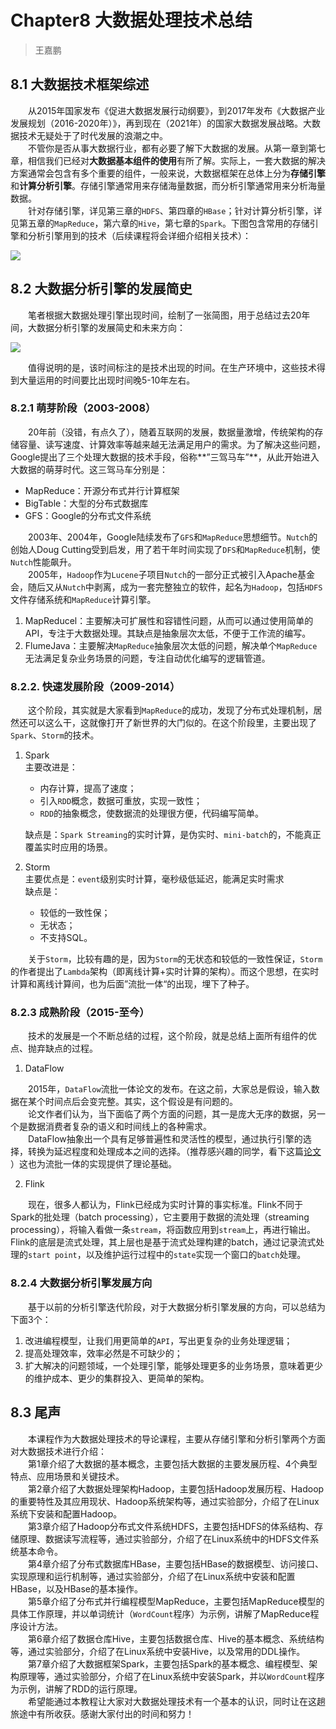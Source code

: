 # Chapter8 大数据处理技术总结

> 王嘉鹏

## 8.1 大数据技术框架综述

&emsp;&emsp;从2015年国家发布《促进大数据发展行动纲要》，到2017年发布《大数据产业发展规划（2016-2020年）》，再到现在（2021年）的国家大数据发展战略。大数据技术无疑处于了时代发展的浪潮之中。  
&emsp;&emsp;不管你是否从事大数据行业，都有必要了解下大数据的发展。从第一章到第七章，相信我们已经对**大数据基本组件的使用**有所了解。实际上，一套大数据的解决方案通常会包含有多个重要的组件，一般来说，大数据框架在总体上分为**存储引擎**和**计算分析引擎**。存储引擎通常用来存储海量数据，而分析引擎通常用来分析海量数据。  
&emsp;&emsp;针对存储引擎，详见第三章的`HDFS`、第四章的`HBase`；针对计算分析引擎，详见第五章的`MapReduce`，第六章的`Hive`，第七章的`Spark`。下图包含常用的存储引擎和分析引擎用到的技术（后续课程将会详细介绍相关技术）：

![](https://gitee.com/shenhao-stu/Big-Data/raw/master/doc_imgs/ch8.1.png)

## 8.2 大数据分析引擎的发展简史

&emsp;&emsp;笔者根据大数据处理引擎出现时间，绘制了一张简图，用于总结过去20年间，大数据分析引擎的发展简史和未来方向：

![](https://gitee.com/shenhao-stu/Big-Data/raw/master/doc_imgs/ch8.2.png)

&emsp;&emsp;值得说明的是，该时间标注的是技术出现的时间。在生产环境中，这些技术得到大量运用的时间要比出现时间晚5-10年左右。

### 8.2.1 萌芽阶段（2003-2008）

&emsp;&emsp;20年前（没错，有点久了），随着互联网的发展，数据量激增，传统架构的存储容量、读写速度、计算效率等越来越无法满足用户的需求。为了解决这些问题，Google提出了三个处理大数据的技术手段，俗称**”三驾马车”**，从此开始进入大数据的萌芽时代。这三驾马车分别是：  
- MapReduce：开源分布式并行计算框架
- BigTable：大型的分布式数据库
- GFS：Google的分布式文件系统

&emsp;&emsp;2003年、2004年，Google陆续发布了`GFS`和`MapReduce`思想细节。`Nutch`的创始人Doug Cutting受到启发，用了若干年时间实现了`DFS`和`MapReduce`机制，使`Nutch`性能飙升。  
&emsp;&emsp;2005年，`Hadoop`作为`Lucene`子项目`Nutch`的一部分正式被引入Apache基金会，随后又从`Nutch`中剥离，成为一套完整独立的软件，起名为`Hadoop`，包括`HDFS`文件存储系统和`MapReduce`计算引擎。

1. MapReducel：主要解决可扩展性和容错性问题，从而可以通过使用简单的API，专注于大数据处理。其缺点是抽象层次太低，不便于工作流的编写。  
2. FlumeJava：主要解决`MapReduce`抽象层次太低的问题，解决单个`MapReduce`无法满足复杂业务场景的问题，专注自动优化编写的逻辑管道。

### 8.2.2. 快速发展阶段（2009-2014）

&emsp;&emsp;这个阶段，其实就是大家看到`MapReduce`的成功，发现了分布式处理机制，居然还可以这么干，这就像打开了新世界的大门似的。在这个阶段里，主要出现了`Spark`、`Storm`的技术。 

1. Spark  
    主要改进是：  
    - 内存计算，提高了速度；
    - 引入`RDD`概念，数据可重放，实现一致性；
    - `RDD`的抽象概念，使数据流的处理很方便，代码编写简单。

    缺点是：`Spark Streaming`的实时计算，是伪实时、`mini-batch`的，不能真正覆盖实时应用的场景。

2. Storm  
    主要优点是：`event`级别实时计算，毫秒级低延迟，能满足实时需求  
    缺点是：  
    - 较低的一致性保；
    - 无状态；
    - 不支持SQL。

&emsp;&emsp;关于`Storm`，比较有趣的是，因为`Storm`的无状态和较低的一致性保证，`Storm`的作者提出了`Lambda`架构（即离线计算+实时计算的架构）。而这个思想，在实时计算和离线计算间，也为后面”流批一体“的出现，埋下了种子。

### 8.2.3 成熟阶段（2015-至今）

&emsp;&emsp;技术的发展是一个不断总结的过程，这个阶段，就是总结上面所有组件的优点、抛弃缺点的过程。

1. DataFlow

&emsp;&emsp;2015年，`DataFlow`流批一体论文的发布。在这之前，大家总是假设，输入数据在某个时间点后会变完整。其实，这个假设是有问题的。  
&emsp;&emsp;论文作者们认为，当下面临了两个方面的问题，其一是庞大无序的数据，另一个是数据消费者复杂的语义和时间线上的各种需求。  
&emsp;&emsp;DataFlow抽象出一个具有足够普遍性和灵活性的模型，通过执行引擎的选择，转换为延迟程度和处理成本之间的选择。（推荐感兴趣的同学，看下这篇[论文](https://apparition957.github.io/2020/01/07/%E3%80%8AThe-Dataflow-Model%E3%80%8B%E8%AE%BA%E6%96%87%E7%BF%BB%E8%AF%91) ）这也为流批一体的实现提供了理论基础。

2. Flink

&emsp;&emsp;现在，很多人都认为，Flink已经成为实时计算的事实标准。Flink不同于Spark的批处理（batch processing），它主要用于数据的流处理（streaming processing），将输入看做一条`stream`，将函数应用到`stream`上，再进行输出。Flink的底层是流式处理，其上层也是基于流式处理构建的batch，通过记录流式处理的`start point`，以及维护运行过程中的`state`实现一个窗口的`batch`处理。

### 8.2.4 大数据分析引擎发展方向

&emsp;&emsp;基于以前的分析引擎迭代阶段，对于大数据分析引擎发展的方向，可以总结为下面3个：  
1. 改进编程模型，让我们用更简单的`API`，写出更复杂的业务处理逻辑；
2. 提高处理效率，效率必然是不可缺少的；
3. 扩大解决的问题领域，一个处理引擎，能够处理更多的业务场景，意味着更少的维护成本、更少的集群投入、更简单的架构。

## 8.3 尾声

&emsp;&emsp;本课程作为大数据处理技术的导论课程，主要从存储引擎和分析引擎两个方面对大数据技术进行介绍：  
&emsp;&emsp;第1章介绍了大数据的基本概念，主要包括大数据的主要发展历程、4个典型特点、应用场景和关键技术。  
&emsp;&emsp;第2章介绍了大数据处理架构Hadoop，主要包括Hadoop发展历程、Hadoop的重要特性及其应用现状、Hadoop系统架构等，通过实验部分，介绍了在Linux系统下安装和配置Hadoop。  
&emsp;&emsp;第3章介绍了Hadoop分布式文件系统HDFS，主要包括HDFS的体系结构、存储原理、数据读写流程等，通过实验部分，介绍了在Linux系统中的HDFS文件系统基本命令。  
&emsp;&emsp;第4章介绍了分布式数据库HBase，主要包括HBase的数据模型、访问接口、实现原理和运行机制等，通过实验部分，介绍了在Linux系统中安装和配置HBase，以及HBase的基本操作。  
&emsp;&emsp;第5章介绍了分布式并行编程模型MapReduce，主要包括MapReduce模型的具体工作原理，并以单词统计（`WordCount`程序）为示例，讲解了MapReduce程序设计方法。  
&emsp;&emsp;第6章介绍了数据仓库Hive，主要包括数据仓库、Hive的基本概念、系统结构等，通过实验部分，介绍了在Linux系统中安装Hive，以及常用的DDL操作。  
&emsp;&emsp;第7章介绍了大数据框架Spark，主要包括Spark的基本概念、编程模型、架构原理等，通过实验部分，介绍了在Linux系统中安装Spark，并以`WordCount`程序为示例，讲解了RDD的运行原理。  
&emsp;&emsp;希望能通过本教程让大家对大数据处理技术有一个基本的认识，同时让在这趟旅途中有所收获。感谢大家付出的时间和努力！